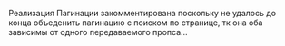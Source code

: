 Реализация Пагинации закомментирована поскольку не удалось до конца объеденить пагинацию с поиском по странице, тк она оба зависимы от одного передаваемого пропса...